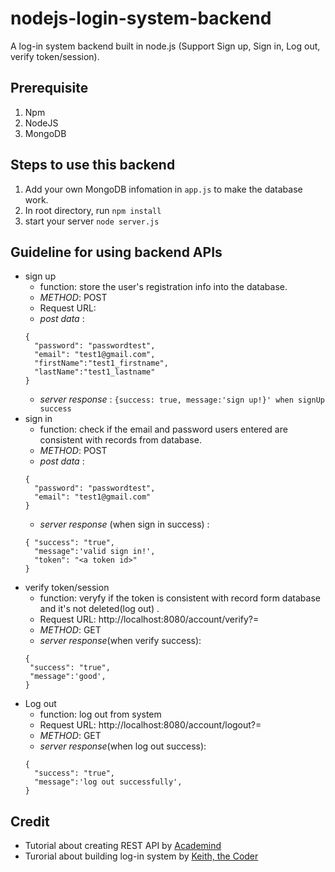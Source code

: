 # nodejs-login-system-backend
A log-in system backend built in node.js (Support Sign up, Sign in, Log out, verify token/session).

## Prerequisite
   1. Npm
   2. NodeJS
   3. MongoDB
   
## Steps to use this backend 
   1. Add your own MongoDB infomation in `app.js` to make the database work.
   2. In root directory, run `npm install`
   3. start your server `node server.js`

## Guideline for using backend APIs
   * sign up
     * function: store the user's registration info into the database.
     * _METHOD_: POST
     * Request URL: 
     * _post data_ : 
     ```
     {
       "password": "passwordtest",
       "email": "test1@gmail.com",
       "firstName":"test1_firstname",
       "lastName":"test1_lastname"
     }
     ```
     * _server response_ : `{success: true, message:'sign up!}' when signUp success` 
   * sign in
     * function: check if the email and password users entered are consistent with records from database.
     * _METHOD_: POST
     * _post data_ : 
     ```
     {
       "password": "passwordtest",
       "email": "test1@gmail.com"
     }
     ```
     * _server response_ (when sign in success)  : 
     ```
     { "success": "true",
       "message":'valid sign in!',
       "token": "<a token id>" 
     }
     ```   
   * verify token/session
     * function: veryfy if the token is consistent with record form database and it's not deleted(log out) .
     * Request URL: http://localhost:8080/account/verify?=<token id>
     * _METHOD_: GET
     * _server response_(when verify success): 
     ```
     { 
      "success": "true",
      "message":'good',
     }
     ```  
   * Log out
     * function: log out from system
     * Request URL: http://localhost:8080/account/logout?=<token id>
     * _METHOD_: GET
     * _server response_(when log out success):
     ```
     { 
       "success": "true",
       "message":'log out successfully',
     }
     ```   
                           
                         
   
## Credit
   - Tutorial about creating REST API by [Academind](https://www.youtube.com/watch?v=WDrU305J1yw&list=PL3na9fqTo57-YCLaivCqWZFodzzothPBS&index=9&t=1030s)
   - Turorial about building log-in system by [Keith, the Coder](https://www.youtube.com/watch?v=s1swJLYxLAA&list=PL3na9fqTo57-YCLaivCqWZFodzzothPBS&index=7)
